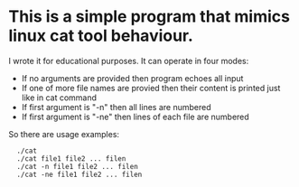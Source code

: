 # This is a simple program that mimics linux cat tool behaviour. 
I wrote it for educational purposes. It can operate in four modes:
* If no arguments are provided then program echoes all input
* If one of more file names are provied then their content is printed just like in cat command
* If first argument is "-n" then all lines are numbered
* If first argument is "-ne" then lines of each file are numbered

So there are usage examples:

```
  ./cat
  ./cat file1 file2 ... filen
  ./cat -n file1 file2 ... filen
  ./cat -ne file1 file2 ... filen
```
